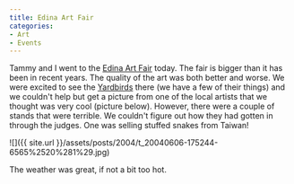 ```yaml
---
title: Edina Art Fair
categories:
- Art
- Events
---
```


Tammy and I went to the [Edina Art Fair](http://www.50thandfrance.com/2004artfair.htm) today. The fair is bigger than it has been in recent years. The quality of the art was both better and worse. We were excited to see the [Yardbirds](http://www.crittercreations.com/) there (we have a few of their things) and we couldn't help but get a picture from one of the local artists that we thought was very cool (picture below). However, there were a couple of stands that were terrible. We couldn't figure out how they had gotten in through the judges. One was selling stuffed snakes from Taiwan!

![]({{ site.url }}/assets/posts/2004/t_20040606-175244-6565%2520%281%29.jpg)

The weather was great, if not a bit too hot.
